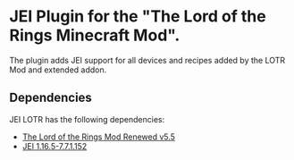 # JEI Plugin for the "The Lord of the Rings Minecraft Mod".
The plugin adds JEI support for all devices and recipes added by the LOTR Mod and extended addon.
## Dependencies
JEI LOTR has the following dependencies:
- [The Lord of the Rings Mod Renewed v5.5](https://www.curseforge.com/minecraft/mc-mods/the-lord-of-the-rings-mod-renewed/files)
- [JEI 1.16.5-7.7.1.152](https://www.curseforge.com/minecraft/mc-mods/jei/files/all)
